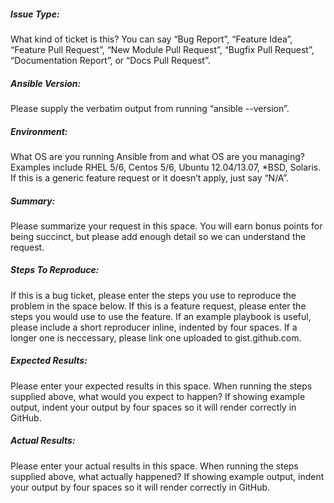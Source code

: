 ##### Issue Type:

What kind of ticket is this?  You can say “Bug Report”, “Feature Idea”, “Feature Pull Request”, “New Module Pull Request”, “Bugfix Pull Request”, “Documentation Report”, or “Docs Pull Request”.

##### Ansible Version:

Please supply the verbatim output from running “ansible --version”. 

##### Environment:

What OS are you running Ansible from and what OS are you managing?  Examples include RHEL 5/6, Centos 5/6, Ubuntu 12.04/13.07, *BSD, Solaris.  If this is a generic feature request or it doesn’t apply, just say “N/A”. 

##### Summary:

Please summarize your request in this space.  You will earn bonus points for being succinct, but please add enough detail so we can understand the request.

##### Steps To Reproduce:

If this is a bug ticket, please enter the steps you use to reproduce the problem in the space below.  If this is a feature request, please enter the steps you would use to use the feature.  If an example playbook is useful, please include a short reproducer inline, indented by four spaces.  If a longer one is neccessary, please link one uploaded to gist.github.com. 

##### Expected Results:

Please enter your expected results in this space.  When running the steps supplied above, what would you expect to happen?  If showing example output, indent your output by four spaces so it will render correctly in GitHub. 

##### Actual Results:

Please enter your actual results in this space.  When running the steps supplied above, what actually happened?  If showing example output, indent your output by four spaces so it will render correctly in GitHub.

